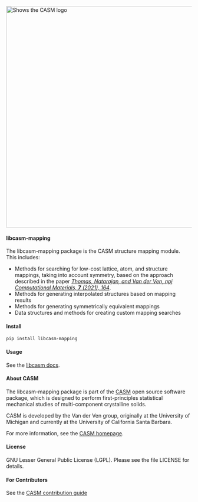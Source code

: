 <img alt="Shows the CASM logo" src="https://raw.githubusercontent.com/prisms-center/CASMcode_global/main/python/doc/_static/logo.svg" width="600" />

#### libcasm-mapping

The libcasm-mapping package is the CASM structure mapping module. This includes:

- Methods for searching for low-cost lattice, atom, and structure mappings, taking into account symmetry, based on the approach described in the paper [*Thomas, Natarajan, and Van der Ven, npj Computational Materials, **7** (2021), 164*](https://doi.org/10.1038/s41524-021-00627-0).
- Methods for generating interpolated structures based on mapping results
- Methods for generating symmetrically equivalent mappings
- Data structures and methods for creating custom mapping searches


#### Install

    pip install libcasm-mapping


#### Usage

See the [libcasm docs](https://prisms-center.github.io/CASMcode_pydocs/libcasm/overview/latest/).


#### About CASM

The libcasm-mapping package is part of the [CASM](https://github.com/prisms-center/CASMcode) open source software package, which is designed to perform first-principles statistical mechanical studies of multi-component crystalline solids.

CASM is developed by the Van der Ven group, originally at the University of Michigan and currently at the University of California Santa Barbara.

For more information, see the [CASM homepage](https://prisms-center.github.io/CASMcode_docs/).


#### License

GNU Lesser General Public License (LGPL). Please see the file LICENSE for details.


#### For Contributors

See the [CASM contribution guide](https://github.com/prisms-center/CASMcode_global/blob/main/CONTRIBUTE.md)
